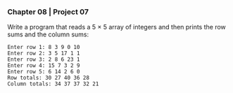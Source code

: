 ### Chapter 08 | Project 07
Write a program that reads a 5 × 5 array of integers and then prints the row sums and the
column sums:
```
Enter row 1: 8 3 9 0 10
Enter row 2: 3 5 17 1 1
Enter row 3: 2 8 6 23 1
Enter row 4: 15 7 3 2 9
Enter row 5: 6 14 2 6 0
Row totals: 30 27 40 36 28
Column totals: 34 37 37 32 21
```